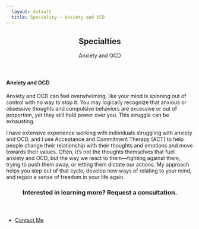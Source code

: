 ```yaml
---
  layout: default
  title: Speciality - Anxiety and OCD
---
```

<article id="main">

  <header class="specialties-anxiety-ocd">
    <h2>Specialties</h2>
    <p>Anxiety and OCD<br /></p>
  </header>

  <section class="wrapper style5">
    <div class="inner">
      <section>
        <h4>Anxiety and OCD</h4>
        <p>Anxiety and OCD can feel overwhelming, like your mind is spinning out of control with no way to stop it. You may logically recognize that anxious or obsessive thoughts and compulsive behaviors are excessive or out of proportion, yet they still hold power over you. This struggle can be exhausting.</p>
        <p>I have extensive experience working with individuals struggling with anxiety and OCD, and I use Acceptance and Commitment Therapy (ACT) to help people change their relationship with their thoughts and emotions and move towards their values. Often, it’s not the thoughts themselves that fuel anxiety and OCD, but the way we react to them—fighting against them, trying to push them away, or letting them dictate our actions. My approach helps you step out of that cycle, develop new ways of relating to your mind, and regain a sense of freedom in your life again.</p>
      </section>
    </div>
  </section>

  <section id="cta" class="wrapper style4">
    <div class="inner">
      <header>
        <h3>Interested in learning more? Request a consultation.</h3>
      </header>
      <ul class="actions stacked">
        <li><a href="<%= relative_url '/contact' %>" class="button fit primary">Contact Me</a></li>
      </ul>
    </div>
  </section>
</article>